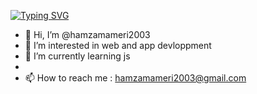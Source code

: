 [![Typing SVG](https://readme-typing-svg.herokuapp.com?lines=Welcom+to+hamza+mameri+github)](https://git.io/typing-svg)
- 👋 Hi, I’m @hamzamameri2003
- 👀 I’m interested in web and app devloppment
- 🌱 I’m currently learning js
- 
- 📫 How to reach me : hamzamameri2003@gmail.com


